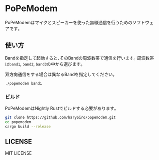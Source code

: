 # PoPeModem

PoPeModemはマイクとスピーカーを使った無線通信を行うためのソフトウェアです｡

## 使い方

Bandを指定して起動すると､そのBandの周波数帯で通信を行います｡
周波数帯は`band1`, `band2`, `band3`の中から選びます｡

双方向通信をする場合は異なるBandを指定してください｡

```bash
./popemodem band1
```

### ビルド

PoPeModemはNightly Rustでビルドする必要があります｡

```bash
git clone https://github.com/haryoiro/popemodem.git
cd popemodem
cargo build --release
```



## LICENSE

MIT LICENSE
